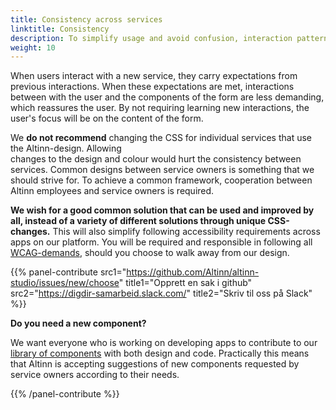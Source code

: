 ```yaml
---
title: Consistency across services
linktitle: Consistency
description: To simplify usage and avoid confusion, interaction patterns should be shared across services. 
weight: 10
---
```


When users interact with a new service, they carry expectations from previous interactions. 
When these expectations are met, interactions between with the user and the components of the form are less demanding, which reassures the user. 
By not requiring learning new interactions, the user's focus will be on the content of the form. 

We **do not recommend** changing the CSS for individual services that use the Altinn-design. Allowing  
changes to the design and colour would hurt the consistency between services. Common designs 
between service owners is something that we should strive for. To achieve a common framework, cooperation between 
Altinn employees and service owners is required.

**We wish for a good common solution that can be used and improved by all, instead of a variety of different solutions through unique CSS-changes.** 
This will also simplify following accessibility requirements across apps on our platform.
You will be required and responsible in following all [WCAG-demands](https://www.uutilsynet.no/wcag-standarden/wcag-20-standarden/86), should you choose to walk away from our design.

{{% panel-contribute 
src1="https://github.com/Altinn/altinn-studio/issues/new/choose" title1="Opprett en sak i github" 
src2="https://digdir-samarbeid.slack.com/" title2="Skriv til oss på Slack" %}}


**Do you need a new component?**

We want everyone who is working on developing apps to contribute to our [library of components](/en/altinn-studio/v8/guides/design/guidelines/components/)
with both design and code. Practically this means that Altinn is accepting suggestions of new components requested by service owners according to their needs. 

{{% /panel-contribute %}}
